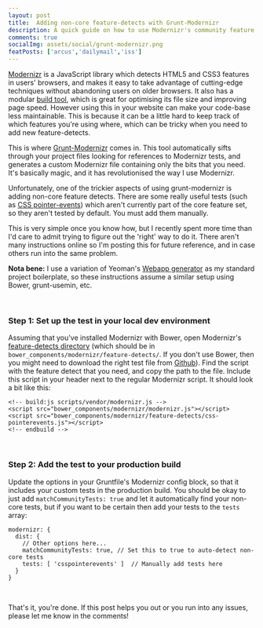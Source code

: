 ```yaml
---
layout: post
title:  Adding non-core feature-detects with Grunt-Modernizr
description: A quick guide on how to use Modernizr's community feature detects with grunt-modernizr.
comments: true
socialImg: assets/social/grunt-modernizr.png
featPosts: ['arcus','dailymail','iss']
---
```


<style>
	.post h2 {
		font-size: 2.4em;
	}
	.post h3 {
		font-size: 1.5em;
	}
</style>

[Modernizr](http://modernizr.com/) is a JavaScript library which detects HTML5 and CSS3 features in users' browsers, and makes it easy to take advantage of cutting-edge techniques without abandoning users on older browsers. It also has a modular [build tool](http://modernizr.com/download/), which is great for optimising its file size and improving page speed. However using this in your website can make your code-base less maintainable. This is because it can be a little hard to keep track of which features you're using where, which can be tricky when you need to add new feature-detects.

This is where [Grunt-Modernizr](https://github.com/Modernizr/grunt-modernizr) comes in. This tool automatically sifts through your project files looking for references to Modernizr tests, and generates a custom Modernizr file containing only the bits that you need. It's basically magic, and it has revolutionised the way I use Modernizr.

Unfortunately, one of the trickier aspects of using grunt-modernizr is adding non-core feature detects. There are some really useful tests (such as [CSS pointer-events](https://developer.mozilla.org/en-US/docs/Web/CSS/pointer-events)) which aren't currently part of the core feature set, so they aren't tested by default. You must add them manually.

This is very simple once you know how, but I recently spent more time than I'd care to admit trying to figure out the 'right' way to do it. There aren't many instructions online so I'm posting this for future reference, and in case others run into the same problem.

**Nota bene:** I use a variation of Yeoman's [Webapp generator](https://github.com/yeoman/generator-webapp) as my standard project boilerplate, so these instructions assume a similar setup using Bower, grunt-usemin, etc.


<br/>

### Step 1: Set up the test in your local dev environment

Assuming that you've installed Modernizr with Bower, open Modernizr's [feature-detects directory](https://github.com/Modernizr/Modernizr/tree/master/feature-detects) (which should be in `bower_components/modernizr/feature-detects/`. If you don't use Bower, then you might need to download the right test file from [Github](https://github.com/Modernizr/Modernizr/tree/master/feature-detects)). Find the script with the feature detect that you need, and copy the path to the file. Include this script in your header next to the regular Modernizr script. It should look a bit like this:

    <!-- build:js scripts/vendor/modernizr.js -->
    <script src="bower_components/modernizr/modernizr.js"></script>
    <script src="bower_components/modernizr/feature-detects/css-pointerevents.js"></script>
    <!-- endbuild -->


<br/>

### Step 2: Add the test to your production build

Update the options in your Gruntfile's Modernizr config block, so that it includes your custom tests in the production build. You should be okay to just add `matchCommunityTests: true` and let it automatically find your non-core tests, but if you want to be certain then add your tests to the `tests` array:

    modernizr: {
      dist: {
      	// Other options here...
        matchCommunityTests: true, // Set this to true to auto-detect non-core tests
        tests: [ 'csspointerevents' ]  // Manually add tests here
      }
    }

<br/>

That's it, you're done. If this post helps you out or you run into any issues, please let me know in the comments!
<br/>